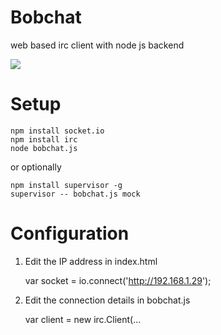 Bobchat
=======

web based irc client with node js backend

![](https://raw.github.com/rretzbach/BobChat/master/screenshot.png)

Setup
=====

    npm install socket.io
    npm install irc
	node bobchat.js
	
or optionally

	npm install supervisor -g
	supervisor -- bobchat.js mock

Configuration
=============

1. Edit the IP address in index.html

    var socket = io.connect('http://192.168.1.29');
    
2. Edit the connection details in bobchat.js

    var client = new irc.Client(...